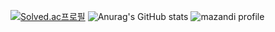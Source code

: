 [![Solved.ac프로필](http://mazassumnida.wtf/api/v2/generate_badge?boj=dydwo0809)](https://solved.ac/dydwo0809)
![Anurag's GitHub stats](https://github-readme-stats.vercel.app/api?username=dydwo0809&theme=rose_pine&show_icons=true)
![mazandi profile](http://mazandi.herokuapp.com/api?handle=dydwo0809&theme=dark)
